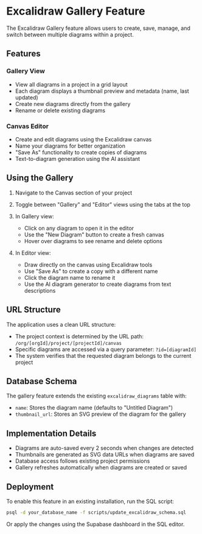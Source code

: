 # Excalidraw Gallery Feature

The Excalidraw Gallery feature allows users to create, save, manage, and switch between multiple diagrams within a project.

## Features

### Gallery View
- View all diagrams in a project in a grid layout
- Each diagram displays a thumbnail preview and metadata (name, last updated)
- Create new diagrams directly from the gallery
- Rename or delete existing diagrams

### Canvas Editor 
- Create and edit diagrams using the Excalidraw canvas
- Name your diagrams for better organization
- "Save As" functionality to create copies of diagrams
- Text-to-diagram generation using the AI assistant

## Using the Gallery

1. Navigate to the Canvas section of your project
2. Toggle between "Gallery" and "Editor" views using the tabs at the top
3. In Gallery view:
   - Click on any diagram to open it in the editor
   - Use the "New Diagram" button to create a fresh canvas
   - Hover over diagrams to see rename and delete options

4. In Editor view:
   - Draw directly on the canvas using Excalidraw tools
   - Use "Save As" to create a copy with a different name
   - Click the diagram name to rename it
   - Use the AI diagram generator to create diagrams from text descriptions

## URL Structure

The application uses a clean URL structure:
- The project context is determined by the URL path: `/org/[orgId]/project/[projectId]/canvas`
- Specific diagrams are accessed via a query parameter: `?id=[diagramId]`
- The system verifies that the requested diagram belongs to the current project

## Database Schema

The gallery feature extends the existing `excalidraw_diagrams` table with:

- `name`: Stores the diagram name (defaults to "Untitled Diagram")
- `thumbnail_url`: Stores an SVG preview of the diagram for the gallery

## Implementation Details

- Diagrams are auto-saved every 2 seconds when changes are detected
- Thumbnails are generated as SVG data URLs when diagrams are saved
- Database access follows existing project permissions
- Gallery refreshes automatically when diagrams are created or saved

## Deployment

To enable this feature in an existing installation, run the SQL script:

```bash
psql -d your_database_name -f scripts/update_excalidraw_schema.sql
```

Or apply the changes using the Supabase dashboard in the SQL editor. 